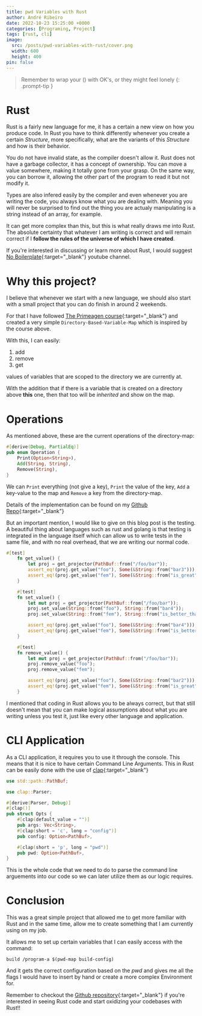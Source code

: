 ```yaml
---
title: pwd Variables with Rust
author: André Ribeiro
date: 2022-10-23 15:25:00 +0000
categories: [Programing, Project]
tags: [rust, cli]
image:
  src: /posts/pwd-variables-with-rust/cover.png
  width: 600
  height: 400
pin: false
---
```


> Remember to wrap your () with OK's, or they might feel lonely
{: .prompt-tip }

# Rust
Rust is a fairly new language for me, it has a certain a new view on how you produce code.
In Rust you have to think differently whenever you create a certain *Structure*, more specifically, what are the variants
of this *Structure* and how is their behavior.

You do not have invalid state, as the compiler doesn't allow it.
Rust does not have a garbage collector, it has a concept of ownership. You can move a value somewhere, making it totally gone
from your grasp. On the same way, you can borrow it, allowing the other part of the program to read it but not modify it.

Types are also infered easily by the compiler and even whenever you are writing the code, you always know what you are dealing with.
Meaning you will never be surprised to find out the thing you are actualy manipulating is a string instead of an array, for example.

It can get more complex than this, but this is what really draws me into Rust. The absolute certainty that whatever I am writing
is correct and will remain correct if I **follow the rules of the universe of which I have created**.

If you're interested in discussing or learn more about Rust, I would suggest [No Boilerplate][no boilerplate]{:target="_blank"} youtube channel.

# Why this project?

I believe that whenever we start with a new language, we should also start with a small project that you can do finish
in around 2 weekends.

For that I have followed [The Primeagen course][course]{:target="_blank"} and created a
very simple `Directory-Based-Variable-Map` which is inspired by the course above.

With this, I can easily:
1. add
2. remove
3. get

values of variables that are scoped to the directory we are currently at.

With the addition that if there is a variable that is created on a directory above **this** one, then that too will be
*inherited* and show on the map.

# Operations
As mentioned above, these are the current operations of the directory-map:
```rust
#[derive(Debug, PartialEq)]
pub enum Operation {
    Print(Option<String>),
    Add(String, String),
    Remove(String),
}
```
We can `Print` everything (not give a key), `Print` the value of the key, `Add` a key-value to the map and `Remove` a key
from the directory-map.

Details of the implementation can be found on my [Github Repo][github repo]{:target="_blank"}

But an important mention, I would like to give on this blog post is the testing.
A beautiful thing about languages such as rust and golang is that testing is integrated in the language itself which can
allow us to write tests in the same file, and with no real overhead, that we are writing our normal code.

```rust
#[test]
    fn get_value() {
        let proj = get_projector(PathBuf::from("/foo/bar"));
        assert_eq!(proj.get_value("foo"), Some(&String::from("bar3")));
        assert_eq!(proj.get_value("fem"), Some(&String::from("is_great")));
    }

    #[test]
    fn set_value() {
        let mut proj = get_projector(PathBuf::from("/foo/bar"));
        proj.set_value(String::from("foo"), String::from("bar4"));
        proj.set_value(String::from("fem"), String::from("is_better_than_great"));

        assert_eq!(proj.get_value("foo"), Some(&String::from("bar4")));
        assert_eq!(proj.get_value("fem"), Some(&String::from("is_better_than_great")));
    }

    #[test]
    fn remove_value() {
        let mut proj = get_projector(PathBuf::from("/foo/bar"));
        proj.remove_value("foo");
        proj.remove_value("fem");

        assert_eq!(proj.get_value("foo"), Some(&String::from("bar2")));
        assert_eq!(proj.get_value("fem"), Some(&String::from("is_great")));
    }
```

I mentioned that coding in Rust allows you to be always correct, but that still doesn't mean that you can make logical
assumptions about what you are writing unless you test it, just like every other language and application.

# CLI Application
As a CLI application, it requires you to use it through the console. This means that it is nice to have certain Command Line Arguments.
This in Rust can be easily done with the use of [clap][clap]{:target="_blank"}

```rust
use std::path::PathBuf;

use clap::Parser;

#[derive(Parser, Debug)]
#[clap()]
pub struct Opts {
    #[clap(default_value = "")]
    pub args: Vec<String>,
    #[clap(short = 'c', long = "config")]
    pub config: Option<PathBuf>,

    #[clap(short = 'p', long = "pwd")]
    pub pwd: Option<PathBuf>,
}
```

This is the whole code that we need to do to parse the command line arguements into our code so we can later utilize them
as our logic requires.

# Conclusion
This was a great simple project that allowed me to get more familiar with Rust and in the same time, allow me to create
something that I am currently using on my job.

It allows me to set up certain variables that I can easily access with the command:

`build /program-a $(pwd-map build-config)`

And it gets the correct configuration based on the *pwd* and gives me all the flags I would have to insert by hand or create
a more complex Environment for.

Remember to checkout the [Github repository][github repo]{:target="_blank"} if you're interested in seeing Rust code
and start oxidizing your codebases with Rust!!

[no boilerplate]: https://www.youtube.com/watch?v=4YU_r70yGjQ
[github repo]: https://github.com/Andree37/projector/tree/main/projector
[clap]: https://docs.rs/clap/latest/clap/
[course]: https://frontendmasters.com/courses/typescript-go-rust/

